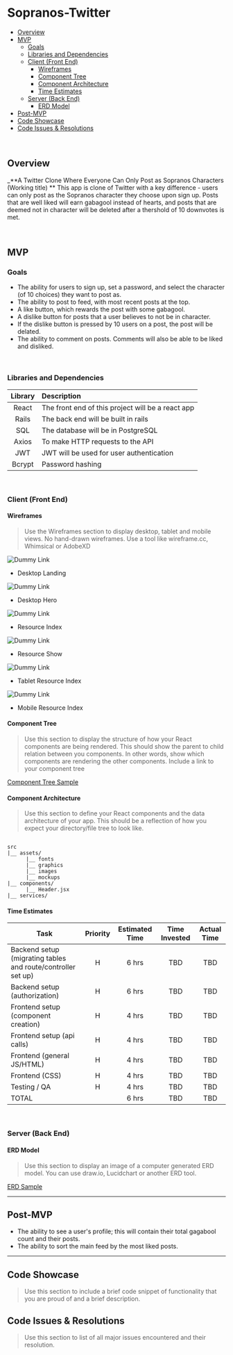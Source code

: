 # Sopranos-Twitter


- [Overview](#overview)
- [MVP](#mvp)
  - [Goals](#goals)
  - [Libraries and Dependencies](#libraries-and-dependencies)
  - [Client (Front End)](#client-front-end)
    - [Wireframes](#wireframes)
    - [Component Tree](#component-tree)
    - [Component Architecture](#component-architecture)
    - [Time Estimates](#time-estimates)
  - [Server (Back End)](#server-back-end)
    - [ERD Model](#erd-model)
- [Post-MVP](#post-mvp)
- [Code Showcase](#code-showcase)
- [Code Issues & Resolutions](#code-issues--resolutions)

<br>

## Overview

_**A Twitter Clone Where Everyone Can Only Post as Sopranos Characters (Working title) ** This app is clone of Twitter with a key difference - users can only post as the Sopranos character they choose upon sign up. Posts that are well liked will earn gabagool instead of hearts, and posts that are deemed not in character will be deleted after a thershold of 10 downvotes is met.


<br>

## MVP

### Goals

- The ability for users to sign up, set a password, and select the character (of 10 choices) they want to post as. 
- The ability to post to feed, with most recent posts at the top. 
- A like button, which rewards the post with some gabagool.
- A dislike button for posts that a user believes to not be in character.
- If the dislike button is pressed by 10 users on a post, the post will be delated. 
- The ability to comment on posts. Comments will also be able to be liked and disliked.

<br>

### Libraries and Dependencies


|     Library      | Description                                |
| :--------------: | :----------------------------------------- |
|      React       | The front end of this project will be a react app |
|   Rails          | The back end will be built in rails |
| SQL | The database will be in PostgreSQL|
|     Axios      | To make HTTP requests to the API |
|  JWT  | JWT will be used for user authentication |
|  Bcrypt  | Password hashing |


<br>

### Client (Front End)

#### Wireframes

> Use the Wireframes section to display desktop, tablet and mobile views. No hand-drawn wireframes. Use a tool like wireframe.cc, Whimsical or AdobeXD

![Dummy Link](url)

- Desktop Landing

![Dummy Link](url)

- Desktop Hero

![Dummy Link](url)

- Resource Index

![Dummy Link](url)

- Resource Show

![Dummy Link](url)

- Tablet Resource Index

![Dummy Link](url)

- Mobile Resource Index

#### Component Tree

> Use this section to display the structure of how your React components are being rendered. This should show the parent to child relation between you components. In other words, show which components are rendering the other components. Include a link to your component tree

[Component Tree Sample](https://gist.git.generalassemb.ly/davidtwhitlatch/414107e2560ae0bb65e233570f2fe056#file-component-tree-png)

#### Component Architecture

> Use this section to define your React components and the data architecture of your app. This should be a reflection of how you expect your directory/file tree to look like. 

``` structure

src
|__ assets/
      |__ fonts
      |__ graphics
      |__ images
      |__ mockups
|__ components/
      |__ Header.jsx
|__ services/

```

#### Time Estimates


| Task                | Priority | Estimated Time | Time Invested | Actual Time |
| ------------------- | :------: | :------------: | :-----------: | :---------: |
| Backend setup (migrating tables and route/controller set up)   |    H     |     6 hrs      |     TBD     |    TBD    |
| Backend setup (authorization)  |    H     |     6 hrs      |    TBD     |     TBD     |
| Frontend setup (component creation)  |    H     |     4 hrs      |    TBD     |     TBD     |
| Frontend setup (api calls)  |    H     |     4 hrs      |    TBD     |     TBD     |
| Frontend  (general JS/HTML)  |    H     |     4 hrs      |    TBD     |     TBD     |
| Frontend  (CSS)  |    H     |     4 hrs      |    TBD     |     TBD     |
| Testing / QA  |    H     |     4 hrs      |    TBD     |     TBD     |
| TOTAL               |          |     6 hrs      |     TBD     |     TBD     |


<br>

### Server (Back End)

#### ERD Model

> Use this section to display an image of a computer generated ERD model. You can use draw.io, Lucidchart or another ERD tool.

[ERD Sample](https://drive.google.com/file/d/1kLyQTZqfcA4jjKWQexfEkG2UspyclK8Q/view)
<br>

***
## Post-MVP

- The ability to see a user's profile; this will contain their total gagabool count and their posts. 
- The ability to sort the main feed by the most liked posts. 

***

## Code Showcase

> Use this section to include a brief code snippet of functionality that you are proud of and a brief description.

## Code Issues & Resolutions

> Use this section to list of all major issues encountered and their resolution.
